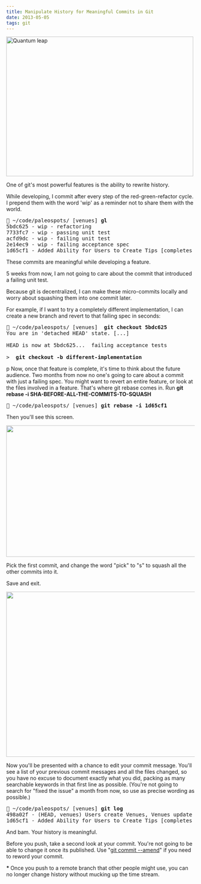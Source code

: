 ```yaml
---
title: Manipulate History for Meaningful Commits in Git
date: 2013-05-05
tags: git
---
```


<div><img src="http://www.barrison.com/wp-content/uploads/2012/10/quantum-leap.jpg" alt="Quantum leap" title="quantum-leap.jpg" border="0" width="500" height="373" /></div>

One of git's most powerful features is the ability to rewrite history.

While developing, I commit after every step of the red-green-refactor cycle. I prepend them with the word 'wip' as a reminder not to share them with the world.

<pre> ~/code/paleospots/ [venues] <b>gl</b>
5bdc625 - wip - refactoring
7733fc7 - wip - passing unit test
acfd9dc - wip - failing unit test
2e14ec9 - wip - failing acceptance spec
1d65cf1 - Added Ability for Users to Create Tips [completes #14]</pre>

These commits are meaningful while developing a feature.

5 weeks from now, I am not going to care about the commit that introduced a failing unit test.

Because git is decentralized, I can make these micro-commits locally and worry about squashing them into one commit later.

For example, if I want to try a completely different implementation, I can create a new branch and revert to that failing spec in seconds:

<pre> ~/code/paleospots/ [venues] <strong> git checkout 5bdc625</strong>
You are in 'detached HEAD' state. [...]

HEAD is now at 5bdc625...  failing acceptance tests

&gt; <strong> git checkout -b different-implementation</strong></pre>

p Now, once that feature is complete, it's time to think about the future audience. Two months from now no one's going to care about a commit with just a failing spec. You might want to revert an entire feature, or look at the files involved in a feature.  That's where git rebase comes in.  Run <strong>git rebase -i SHA-BEFORE-ALL-THE-COMMITS-TO-SQUASH</strong>

<pre> ~/code/paleospots/ [venues] <strong>git rebase -i 1d65cf1</strong></pre>

Then you'll see this screen.

<img src="http://www.barrison.com/wp-content/uploads/2012/10/Screen-Shot-2012-10-17-at-8.46.49-PM.png" border="0" width="600" height="351" />

Pick the first commit, and change the word "pick" to "s" to squash all the other commits into it. 

Save and exit.

<img src="http://www.barrison.com/wp-content/uploads/2012/10/Screen-Shot-2012-10-17-at-8.50.10-PM.png" border="0" width="600" height="441" />

Now you'll be presented with a chance to edit your commit message.  You'll see a list of your previous commit messages and all the files changed, so you have no excuse to document exactly what you did, packing as many searchable keywords in that first line as possible.  (You're not going to search for "fixed the issue" a month from now, so use as precise wording as possible.)

<pre> ~/code/paleospots/ [venues] <strong>git log</strong>
498a02f - (HEAD, venues) Users create Venues, Venues update their lat/long from an address [completes #23421] (7 hours ago) Len Smith
1d65cf1 - Added Ability for Users to Create Tips [completes #14] (2 weeks ago) Len Smith</pre>

And bam. Your history is meaningful.

Before you push, take a second look at your commit.  You're not going to be able to change it once its published. Use "<a href="http://nathanhoad.net/git-amend-your-last-commit">git commit --amend</a>" if you need to reword your commit.

<strong>* </strong>Once you push to a remote branch that other people might use, you can no longer change history without mucking up the time stream.
